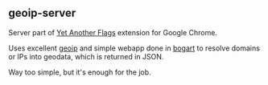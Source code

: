 ## geoip-server

Server part of [Yet Another Flags](https://chrome.google.com/webstore/detail/dmchcmgddbhmbkakammmklpoonoiiomk) extension for Google Chrome.

Uses excellent [geoip](https://github.com/kuno/GeoIP) and simple webapp done in [bogart](https://github.com/nrstott/bogart) to resolve domains or IPs into geodata, which is returned in JSON.

Way too simple, but it's enough for the job.

